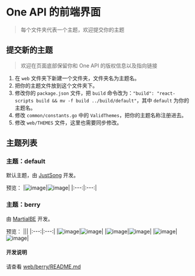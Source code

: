 # One API 的前端界面

> 每个文件夹代表一个主题，欢迎提交你的主题

## 提交新的主题

> 欢迎在页面底部保留你和 One API 的版权信息以及指向链接

1. 在 `web` 文件夹下新建一个文件夹，文件夹名为主题名。
2. 把你的主题文件放到这个文件夹下。
3. 修改你的 `package.json` 文件，把 `build` 命令改为：`"build": "react-scripts build && mv -f build ../build/default"`，其中 `default` 为你的主题名。
4. 修改 `common/constants.go` 中的 `ValidThemes`，把你的主题名称注册进去。
5. 修改 `web/THEMES` 文件，这里也需要同步修改。

## 主题列表

### 主题：default

默认主题，由 [JustSong](https://github.com/greeeds) 开发。

预览：
|![image](https://github.com/greeeds/one-api/assets/39998050/ccfbc668-3a7f-4bc1-87da-7eacfd7bf371)|![image](https://github.com/greeeds/one-api/assets/39998050/a63ed547-44b9-45db-b43a-ecea07d60840)|
|:---:|:---:|

### 主题：berry

由 [MartialBE](https://github.com/MartialBE) 开发。

预览：
|||
|:---:|:---:|
|![image](https://github.com/greeeds/one-api/assets/42402987/36aff5c6-c5ff-4a90-8e3d-33d5cff34cbf)|![image](https://github.com/greeeds/one-api/assets/42402987/9ac63b36-5140-4064-8fad-fc9d25821509)|
|![image](https://github.com/greeeds/one-api/assets/42402987/fb2b1c64-ef24-4027-9b80-0cd9d945a47f)|![image](https://github.com/greeeds/one-api/assets/42402987/b6b649ec-2888-4324-8b2d-d5e11554eed6)|
|![image](https://github.com/greeeds/one-api/assets/42402987/6d3b22e0-436b-4e26-8911-bcc993c6a2bd)|![image](https://github.com/greeeds/one-api/assets/42402987/eef1e224-7245-44d7-804e-9d1c8fa3f29c)|

#### 开发说明

请查看 [web/berry/README.md](https://github.com/greeeds/one-api/tree/main/web/berry/README.md)
